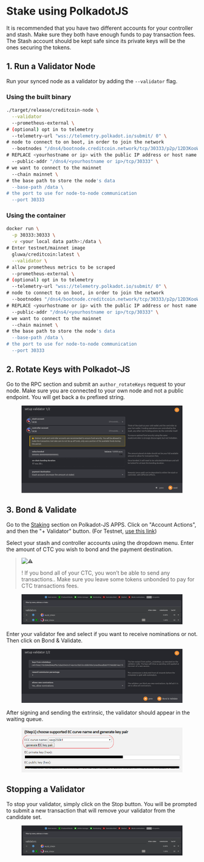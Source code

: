 # Stake using PolkadotJS

It is recommended that you have two different accounts for your controller and stash. Make sure they both have enough funds to pay transaction fees. The Stash account should be kept safe since its private keys will be the ones securing the tokens.

## **1. Run a Validator Node**

Run your synced node as a validator by adding the `--validator` flag.

### **Using the built binary**

```bash
./target/release/creditcoin-node \
  --validator
  --prometheus-external \
# (optional) opt in to telemetry
  --telemetry-url "wss://telemetry.polkadot.io/submit/ 0" \
# node to connect to on boot, in order to join the network
  --bootnodes "/dns4/bootnode.creditcoin.network/tcp/30333/p2p/12D3KooWAEgDL126EUFxFfdQKiUhmx3BJPdszQHu9PsYsLCuavhb" "/dns4/bootnode2.creditcoin.network/tcp/30333/p2p/12D3KooWSQye3uN3bZQRRC4oZbpiAZXkP2o5UZh6S8pqyh24bF3k" "/dns4/bootnode3.creditcoin.network/tcp/30333/p2p/12D3KooWFrsEZ2aSfiigAxs6ir2kU6en4BewotyCXPhrJ7T1AzjN" \
# REPLACE <yourhostname or ip> with the public IP address or host name that your node can be reached at
  --public-addr "/dns4/<yourhostname or ip>/tcp/30333" \
# we want to connect to the mainnet
  --chain mainnet \
# the base path to store the node's data
  --base-path /data \
# the port to use for node-to-node communication
  --port 30333
```

### **Using the container**

```bash
docker run \
  -p 30333:30333 \
  -v <your local data path>:/data \
# Enter testnet/mainnet image
  gluwa/creditcoin:latest \
  --validator \
# allow prometheus metrics to be scraped
  --prometheus-external \
# (optional) opt in to telemetry
  --telemetry-url "wss://telemetry.polkadot.io/submit/ 0" \
# node to connect to on boot, in order to join the network
  --bootnodes "/dns4/bootnode.creditcoin.network/tcp/30333/p2p/12D3KooWAEgDL126EUFxFfdQKiUhmx3BJPdszQHu9PsYsLCuavhb" "/dns4/bootnode2.creditcoin.network/tcp/30333/p2p/12D3KooWSQye3uN3bZQRRC4oZbpiAZXkP2o5UZh6S8pqyh24bF3k" "/dns4/bootnode3.creditcoin.network/tcp/30333/p2p/12D3KooWFrsEZ2aSfiigAxs6ir2kU6en4BewotyCXPhrJ7T1AzjN" \
# REPLACE <yourhostname or ip> with the public IP address or host name that your node can be reached at
  --public-addr "/dns4/<yourhostname or ip>/tcp/30333" \
# we want to connect to the mainnet
  --chain mainnet \
# the base path to store the node's data
  --base-path /data \
# the port to use for node-to-node communication
  --port 30333
```

## **2. Rotate Keys with Polkadot-JS**

Go to the RPC section and submit an `author_rotateKeys` request to your node. Make sure you are connected to your own node and not a public endpoint. You will get back a `0x` prefixed string.

<figure><img src="../.gitbook/assets/image (14).png" alt=""><figcaption></figcaption></figure>

## **3. Bond & Validate**

Go to the [Staking](https://polkadot.js.org/apps/?rpc=wss://rpc.mainnet.creditcoin.network/ws#/staking) section on Polkadot-JS APPS. Click on "Account Actions", and then the "+ Validator" button. (For Testnet, [use this link](https://polkadot.js.org/apps/?rpc=wss://rpc.testnet.creditcoin.network/ws#/staking))

Select your stash and controller accounts using the dropdown menu. Enter the amount of CTC you wish to bond and the payment destination.

> ![:warning:](https://pf-emoji-service--cdn.us-east-1.prod.public.atl-paas.net/atlassian/warning\_32.png)
>
> ! If you bond all of your CTC, you won’t be able to send any transactions.. Make sure you leave some tokens unbonded to pay for CTC transactions fees.

<figure><img src="../.gitbook/assets/image (11).png" alt=""><figcaption></figcaption></figure>

Enter your validator fee and select if you want to receive nominations or not. Then click on Bond & Validate.

<figure><img src="../.gitbook/assets/image (4).png" alt=""><figcaption></figcaption></figure>

After signing and sending the extrinsic, the validator should appear in the waiting queue.

<figure><img src="../.gitbook/assets/image (10).png" alt=""><figcaption></figcaption></figure>

## **Stopping a Validator**

To stop your validator, simply click on the Stop button. You will be prompted to submit a new transaction that will remove your validator from the candidate set.

<figure><img src="../.gitbook/assets/image (13).png" alt=""><figcaption></figcaption></figure>

&#x20;
